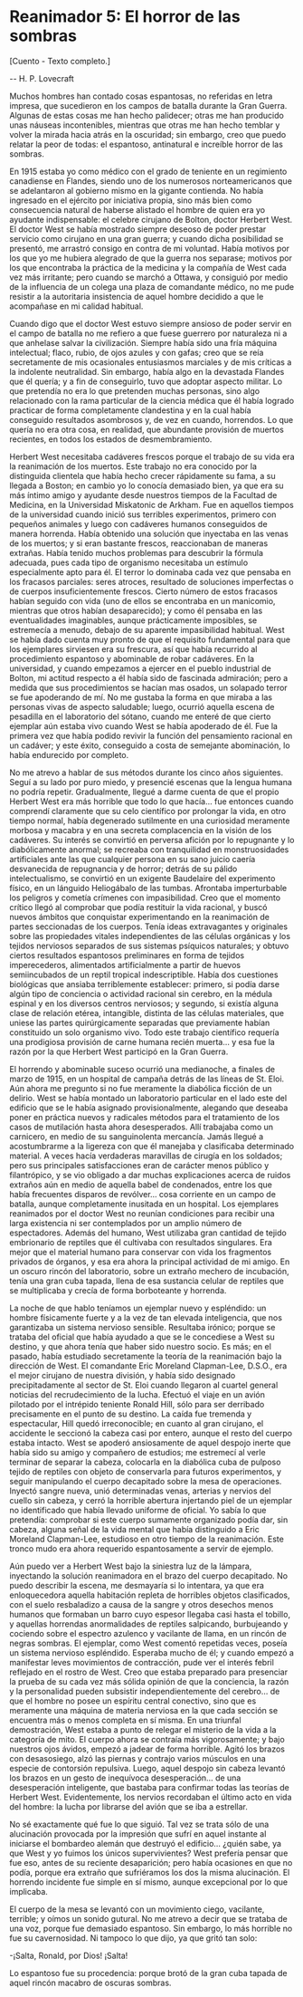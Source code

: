 # Reanimador 5: El horror de las sombras

[Cuento - Texto completo.]

-- H. P. Lovecraft

Muchos hombres han contado cosas espantosas, no referidas en letra impresa, que sucedieron en los campos de batalla durante la Gran Guerra. Algunas de estas cosas me han hecho palidecer; otras me han producido unas náuseas incontenibles, mientras que otras me han hecho temblar y volver la mirada hacia atrás en la oscuridad; sin embargo, creo que puedo relatar la peor de todas: el espantoso, antinatural e increíble horror de las sombras.

En 1915 estaba yo como médico con el grado de teniente en un regimiento canadiense en Flandes, siendo uno de los numerosos norteamericanos que se adelantaron al gobierno mismo en la gigante contienda. No había ingresado en el ejército por iniciativa propia, sino más bien como consecuencia natural de haberse alistado el hombre de quien era yo ayudante indispensable: el celebre cirujano de Bolton, doctor Herbert West. El doctor West se había mostrado siempre deseoso de poder prestar servicio como cirujano en una gran guerra; y cuando dicha posibilidad se presentó, me arrastró consigo en contra de mi voluntad. Había motivos por los que yo me hubiera alegrado de que la guerra nos separase; motivos por los que encontraba la práctica de la medicina y la compañía de West cada vez más irritante; pero cuando se marchó a Ottawa, y consiguió por medio de la influencia de un colega una plaza de comandante médico, no me pude resistir a la autoritaria insistencia de aquel hombre decidido a que le acompañase en mi calidad habitual.

Cuando digo que el doctor West estuvo siempre ansioso de poder servir en el campo de batalla no me refiero a que fuese guerrero por naturaleza ni a que anhelase salvar la civilización. Siempre había sido una fría máquina intelectual; flaco, rubio, de ojos azules y con gafas; creo que se reía secretamente de mis ocasionales entusiasmos marciales y de mis críticas a la indolente neutralidad. Sin embargo, había algo en la devastada Flandes que él quería; y a fin de conseguirlo, tuvo que adoptar aspecto militar. Lo que pretendía no era lo que pretenden muchas personas, sino algo relacionado con la rama particular de la ciencia médica que él había logrado practicar de forma completamente clandestina y en la cual había conseguido resultados asombrosos y, de vez en cuando, horrendos. Lo que quería no era otra cosa, en realidad, que abundante provisión de muertos recientes, en todos los estados de desmembramiento.

Herbert West necesitaba cadáveres frescos porque el trabajo de su vida era la reanimación de los muertos. Este trabajo no era conocido por la distinguida clientela que había hecho crecer rápidamente su fama, a su llegada a Boston; en cambio yo lo conocía demasiado bien, ya que era su más íntimo amigo y ayudante desde nuestros tiempos de la Facultad de Medicina, en la Universidad Miskatonic de Arkham. Fue en aquellos tiempos de la universidad cuando inició sus terribles experimentos, primero con pequeños animales y luego con cadáveres humanos conseguidos de manera horrenda. Había obtenido una solución que inyectaba en las venas de los muertos; y si eran bastante frescos, reaccionaban de maneras extrañas. Había tenido muchos problemas para descubrir la fórmula adecuada, pues cada tipo de organismo necesitaba un estímulo especialmente apto para él. El terror lo dominaba cada vez que pensaba en los fracasos parciales: seres atroces, resultado de soluciones imperfectas o de cuerpos insuficientemente frescos. Cierto número de estos fracasos habían seguido con vida (uno de ellos se encontraba en un manicomio, mientras que otros habían desaparecido); y como él pensaba en las eventualidades imaginables, aunque prácticamente imposibles, se estremecía a menudo, debajo de su aparente impasibilidad habitual. West se había dado cuenta muy pronto de que el requisito fundamental para que los ejemplares sirviesen era su frescura, así que había recurrido al procedimiento espantoso y abominable de robar cadáveres. En la universidad, y cuando empezamos a ejercer en el pueblo industrial de Bolton, mi actitud respecto a él había sido de fascinada admiración; pero a medida que sus procedimientos se hacían mas osados, un solapado terror se fue apoderando de mí. No me gustaba la forma en que miraba a las personas vivas de aspecto saludable; luego, ocurrió aquella escena de pesadilla en el laboratorio del sótano, cuando me enteré de que cierto ejemplar aún estaba vivo cuando West se había apoderado de él. Fue la primera vez que había podido revivir la función del pensamiento racional en un cadáver; y este éxito, conseguido a costa de semejante abominación, lo había endurecido por completo.

No me atrevo a hablar de sus métodos durante los cinco años siguientes. Seguí a su lado por puro miedo, y presencié escenas que la lengua humana no podría repetir. Gradualmente, llegué a darme cuenta de que el propio Herbert West era más horrible que todo lo que hacía… fue entonces cuando comprendí claramente que su celo científico por prolongar la vida, en otro tiempo normal, había degenerado sutilmente en una curiosidad meramente morbosa y macabra y en una secreta complacencia en la visión de los cadáveres. Su interés se convirtió en perversa afición por lo repugnante y lo diabólicamente anormal; se recreaba con tranquilidad en monstruosidades artificiales ante las que cualquier persona en su sano juicio caería desvanecida de repugnancia y de horror; detrás de su pálido intelectualismo, se convirtió en un exigente Baudelaire del experimento físico, en un lánguido Heliogábalo de las tumbas. Afrontaba imperturbable los peligros y cometía crímenes con impasibilidad. Creo que el momento crítico llegó al comprobar que podía restituir la vida racional, y buscó nuevos ámbitos que conquistar experimentando en la reanimación de partes seccionadas de los cuerpos. Tenía ideas extravagantes y originales sobre las propiedades vitales independientes de las células orgánicas y los tejidos nerviosos separados de sus sistemas psíquicos naturales; y obtuvo ciertos resultados espantosos preliminares en forma de tejidos imperecederos, alimentados artificialmente a partir de huevos semiincubados de un reptil tropical indescriptible. Había dos cuestiones biológicas que ansiaba terriblemente establecer: primero, si podía darse algún tipo de conciencia o actividad racional sin cerebro, en la médula espinal y en los diversos centros nerviosos; y segundo, si existía alguna clase de relación etérea, intangible, distinta de las células materiales, que uniese las partes quirúrgicamente separadas que previamente habían constituido un solo organismo vivo. Todo este trabajo científico requería una prodigiosa provisión de carne humana recién muerta… y esa fue la razón por la que Herbert West participó en la Gran Guerra.

El horrendo y abominable suceso ocurrió una medianoche, a finales de marzo de 1915, en un hospital de campaña detrás de las líneas de St. Eloi. Aún ahora me pregunto si no fue meramente la diabólica ficción de un delirio. West se había montado un laboratorio particular en el lado este del edificio que se le había asignado provisionalmente, alegando que deseaba poner en práctica nuevos y radicales métodos para el tratamiento de los casos de mutilación hasta ahora desesperados. Allí trabajaba como un carnicero, en medio de su sanguinolenta mercancía. Jamás llegué a acostumbrarme a la ligereza con que él manejaba y clasificaba determinado material. A veces hacía verdaderas maravillas de cirugía en los soldados; pero sus principales satisfacciones eran de carácter menos público y filantrópico, y se vio obligado a dar muchas explicaciones acerca de ruidos extraños aún en medio de aquella babel de condenados, entre los que había frecuentes disparos de revólver… cosa corriente en un campo de batalla, aunque completamente inusitada en un hospital. Los ejemplares reanimados por el doctor West no reunían condiciones para recibir una larga existencia ni ser contemplados por un amplio número de espectadores. Además del humano, West utilizaba gran cantidad de tejido embrionario de reptiles que él cultivaba con resultados singulares. Era mejor que el material humano para conservar con vida los fragmentos privados de órganos, y esa era ahora la principal actividad de mi amigo. En un oscuro rincón del laboratorio, sobre un extraño mechero de incubación, tenía una gran cuba tapada, llena de esa sustancia celular de reptiles que se multiplicaba y crecía de forma borboteante y horrenda.

La noche de que hablo teníamos un ejemplar nuevo y espléndido: un hombre físicamente fuerte y a la vez de tan elevada inteligencia, que nos garantizaba un sistema nervioso sensible. Resultaba irónico; porque se trataba del oficial que había ayudado a que se le concediese a West su destino, y que ahora tenía que haber sido nuestro socio. Es más; en el pasado, había estudiado secretamente la teoría de la reanimación bajo la dirección de West. El comandante Eric Moreland Clapman-Lee, D.S.O., era el mejor cirujano de nuestra división, y había sido designado precipitadamente al sector de St. Eloi cuando llegaron al cuartel general noticias del recrudecimiento de la lucha. Efectuó el viaje en un avión pilotado por el intrépido teniente Ronald Hill, sólo para ser derribado precisamente en el punto de su destino. La caída fue tremenda y espectacular, Hill quedó irreconocible; en cuanto al gran cirujano, el accidente le seccionó la cabeza casi por entero, aunque el resto del cuerpo estaba intacto. West se apoderó ansiosamente de aquel despojo inerte que había sido su amigo y compañero de estudios; me estremecí al verle terminar de separar la cabeza, colocarla en la diabólica cuba de pulposo tejido de reptiles con objeto de conservarla para futuros experimentos, y seguir manipulando el cuerpo decapitado sobre la mesa de operaciones. Inyectó sangre nueva, unió determinadas venas, arterias y nervios del cuello sin cabeza, y cerró la horrible abertura injertando piel de un ejemplar no identificado que había llevado uniforme de oficial. Yo sabía lo que pretendía: comprobar si este cuerpo sumamente organizado podía dar, sin cabeza, alguna señal de la vida mental que había distinguido a Eric Moreland Clapman-Lee, estudioso en otro tiempo de la reanimación. Este tronco mudo era ahora requerido espantosamente a servir de ejemplo.

Aún puedo ver a Herbert West bajo la siniestra luz de la lámpara, inyectando la solución reanimadora en el brazo del cuerpo decapitado. No puedo describir la escena, me desmayaría si lo intentara, ya que era enloquecedora aquella habitación repleta de horribles objetos clasificados, con el suelo resbaladizo a causa de la sangre y otros desechos menos humanos que formaban un barro cuyo espesor llegaba casi hasta el tobillo, y aquellas horrendas anormalidades de reptiles salpicando, burbujeando y cociendo sobre el espectro azulenco y vacilante de llama, en un rincón de negras sombras. El ejemplar, como West comentó repetidas veces, poseía un sistema nervioso espléndido. Esperaba mucho de él; y cuando empezó a manifestar leves movimientos de contracción, pude ver el interés febril reflejado en el rostro de West. Creo que estaba preparado para presenciar la prueba de su cada vez más sólida opinión de que la conciencia, la razón y la personalidad pueden subsistir independientemente del cerebro… de que el hombre no posee un espíritu central conectivo, sino que es meramente una máquina de materia nerviosa en la que cada sección se encuentra más o menos completa en sí misma. En una triunfal demostración, West estaba a punto de relegar el misterio de la vida a la categoría de mito. El cuerpo ahora se contraía más vigorosamente; y bajo nuestros ojos ávidos, empezó a jadear de forma horrible. Agitó los brazos con desasosiego, alzó las piernas y contrajo varios músculos en una especie de contorsión repulsiva. Luego, aquel despojo sin cabeza levantó los brazos en un gesto de inequívoca desesperación… de una desesperación inteligente, que bastaba para confirmar todas las teorías de Herbert West. Evidentemente, los nervios recordaban el último acto en vida del hombre: la lucha por librarse del avión que se iba a estrellar.

No sé exactamente qué fue lo que siguió. Tal vez se trata sólo de una alucinación provocada por la impresión que sufrí en aquel instante al iniciarse el bombardeo alemán que destruyó el edificio… ¿quién sabe, ya que West y yo fuimos los únicos supervivientes? West prefería pensar que fue eso, antes de su reciente desaparición; pero había ocasiones en que no podía, porque era extraño que sufriéramos los dos la misma alucinación. El horrendo incidente fue simple en sí mismo, aunque excepcional por lo que implicaba.

El cuerpo de la mesa se levantó con un movimiento ciego, vacilante, terrible; y oímos un sonido gutural. No me atrevo a decir que se trataba de una voz, porque fue demasiado espantoso. Sin embargo, lo más horrible no fue su cavernosidad. Ni tampoco lo que dijo, ya que gritó tan solo:

-¡Salta, Ronald, por Dios! ¡Salta!

Lo espantoso fue su procedencia: porque brotó de la gran cuba tapada de aquel rincón macabro de oscuras sombras.